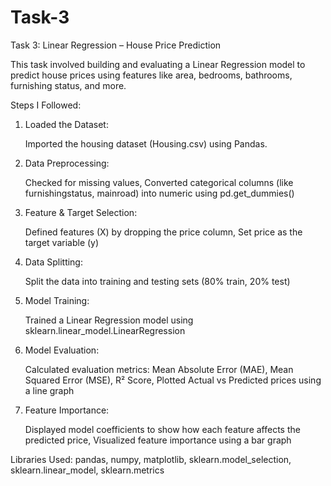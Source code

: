 # Task-3

Task 3: Linear Regression – House Price Prediction

This task involved building and evaluating a Linear Regression model to predict house prices using features like area, bedrooms, bathrooms, furnishing status, and more.

Steps I Followed:

1. Loaded the Dataset:

    Imported the housing dataset (Housing.csv) using Pandas.

2. Data Preprocessing:

     Checked for missing values, 
     Converted categorical columns (like furnishingstatus, mainroad) into numeric using pd.get_dummies()

3. Feature & Target Selection:

    Defined features (X) by dropping the price column, 
    Set price as the target variable (y)

4. Data Splitting:

    Split the data into training and testing sets (80% train, 20% test)

5. Model Training:

    Trained a Linear Regression model using sklearn.linear_model.LinearRegression

6. Model Evaluation:

    Calculated evaluation metrics: Mean Absolute Error (MAE), Mean Squared Error (MSE), R² Score, 
    Plotted Actual vs Predicted prices using a line graph

7. Feature Importance:
   
     Displayed model coefficients to show how each feature affects the predicted price, 
     Visualized feature importance using a bar graph

Libraries Used:
pandas, numpy, matplotlib,
sklearn.model_selection, sklearn.linear_model, sklearn.metrics


